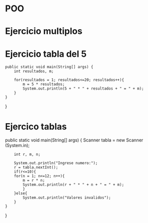 # POO

# Ejercicio multiplos


# Ejercicio tabla del 5
    public static void main(String[] args) {
        int resultados, m;
        
        for(resultados = 1; resultados<=20; resultados++){
            m = 5 * resultados;
            System.out.println(5 + " * " + resultados + " = " + m);
        }
    }
}

# Ejercico tablas 
public static void main(String[] args) {
        Scanner tabla = new Scanner (System.in);
        
        int r, m, n;
        
        System.out.println("Ingrese numero:");
        r = tabla.nextInt();
        if(r<=10){
        for(n = 1; n<=12; n++){
            m = r * n;
            System.out.println(r + " * " + n + " = " + m);
            }
        }else{
            System.out.println("Valores invalidos");
        }
    }
}
